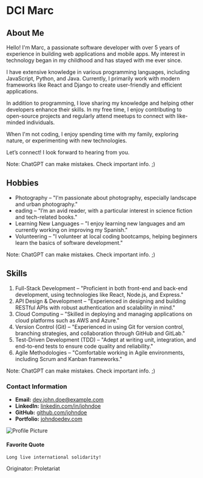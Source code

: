 # DCI Marc

## About Me

Hello! I'm Marc, a passionate software developer with over 5 years of experience in building web applications and mobile apps. My interest in technology began in my childhood and has stayed with me ever since.

I have extensive knowledge in various programming languages, including JavaScript, Python, and Java. Currently, I primarily work with modern frameworks like React and Django to create user-friendly and efficient applications.

In addition to programming, I love sharing my knowledge and helping other developers enhance their skills. In my free time, I enjoy contributing to open-source projects and regularly attend meetups to connect with like-minded individuals.

When I'm not coding, I enjoy spending time with my family, exploring nature, or experimenting with new technologies.

Let’s connect! I look forward to hearing from you.

Note: ChatGPT can make mistakes. Check important info. ;)

## Hobbies

- Photography – "I'm passionate about photography, especially landscape and urban photography."
- eading – "I’m an avid reader, with a particular interest in science fiction and tech-related books."
- Learning New Languages – "I enjoy learning new languages and am currently working on improving my Spanish."
- Volunteering – "I volunteer at local coding bootcamps, helping beginners learn the basics of software development."

Note: ChatGPT can make mistakes. Check important info. ;)

## Skills

1. Full-Stack Development – "Proficient in both front-end and back-end development, using technologies like React, Node.js, and Express."
2. API Design & Development – "Experienced in designing and building RESTful APIs with robust authentication and scalability in mind."
3. Cloud Computing – "Skilled in deploying and managing applications on cloud platforms such as AWS and Azure."
4. Version Control (Git) – "Experienced in using Git for version control, branching strategies, and collaboration through GitHub and GitLab."
5. Test-Driven Development (TDD) – "Adept at writing unit, integration, and end-to-end tests to ensure code quality and reliability."
6. Agile Methodologies – "Comfortable working in Agile environments, including Scrum and Kanban frameworks."

Note: ChatGPT can make mistakes. Check important info. ;)

### Contact Information

- **Email:** dev.john.doe@example.com
- **LinkedIn:** [linkedin.com/in/johndoe](https://linkedin.com/in/johndoe)
- **GitHub:** [github.com/johndoe](https://github.com/johndoe)
- **Portfolio:** [johndoedev.com](https://johndoedev.com)

![Profile Picture](https://upload.wikimedia.org/wikipedia/commons/thumb/f/fc/Karl_Marx.jpg/205px-Karl_Marx.jpg)

#### Favorite Quote

```Long live international solidarity!```

Originator: Proletariat
